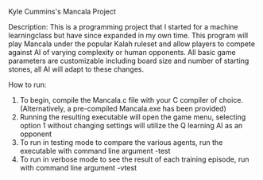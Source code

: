 Kyle Cummins's Mancala Project

Description:
This is a programming project that I started for a machine learningclass but have since expanded in my own time. 
This program will play Mancala under the popular Kalah ruleset and allow players to compete against AI of varying complexity or human opponents.
All basic game parameters are customizable including board size and number of starting stones, all AI will adapt to these changes.

How to run:
1. To begin, compile the Mancala.c file with your C compiler of choice. 
   (Alternatively, a pre-compiled Mancala.exe has been provided)
2. Running the resulting executable will open the game menu, selecting option 1 without changing settings will utilize the Q learning AI as an opponent
3. To run in testing mode to compare the various agents, run the executable with command line argument -test
4. To run in verbose mode to see the result of each training episode, run with command line argument -vtest
